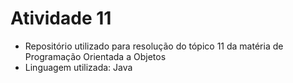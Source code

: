 # Atividade 11
* Repositório utilizado para resolução do tópico 11 da matéria de Programação Orientada a Objetos
* Linguagem utilizada: Java